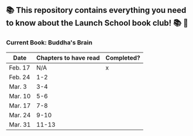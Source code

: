 ## :books: This repository contains everything you need to know about the Launch School book club! :books: :tada:

### Current Book: Buddha's Brain

| Date | Chapters to have read | Completed? |
|----------|------|----------|
| Feb. 17 | N/A | x |
| Feb. 24 | 1-2 | | 
| Mar. 3 | 3-4 | | 
| Mar. 10 | 5-6 | |
| Mar. 17 | 7-8 | | 
| Mar. 24 | 9-10 | | 
| Mar. 31 | 11-13 | | 
